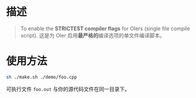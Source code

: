 # 描述

> To enable the **STRICTEST compiler flags** for OIers (single file compile script).
> 这是为 OIer 启用**最严格的**编译选项的单文件编译脚本。

# 使用方法

```bash
sh ./make.sh ./demo/foo.cpp
```

可执行文件 `foo.out` 与你的源代码文件在同一目录下。
